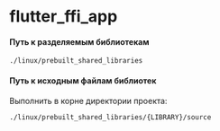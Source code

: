 # flutter_ffi_app

#### Путь к разделяемым библиотекам
```
./linux/prebuilt_shared_libraries
```

#### Путь к исходным файлам библиотек
Выполнить в корне директории проекта:
```
./linux/prebuilt_shared_libraries/{LIBRARY}/source
```
